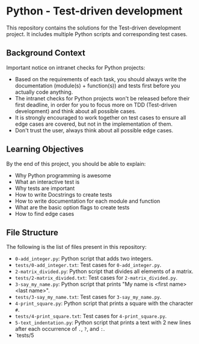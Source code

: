 # Python - Test-driven development

This repository contains the solutions for the Test-driven development project. It includes multiple Python scripts and corresponding test cases.

## Background Context

Important notice on intranet checks for Python projects:

- Based on the requirements of each task, you should always write the documentation (module(s) + function(s)) and tests first before you actually code anything.
- The intranet checks for Python projects won't be released before their first deadline, in order for you to focus more on TDD (Test-driven development) and think about all possible cases.
- It is strongly encouraged to work together on test cases to ensure all edge cases are covered, but not in the implementation of them.
- Don't trust the user, always think about all possible edge cases.

## Learning Objectives

By the end of this project, you should be able to explain:

- Why Python programming is awesome
- What an interactive test is
- Why tests are important
- How to write Docstrings to create tests
- How to write documentation for each module and function
- What are the basic option flags to create tests
- How to find edge cases

## File Structure

The following is the list of files present in this repository:

- `0-add_integer.py`: Python script that adds two integers.
- `tests/0-add_integer.txt`: Test cases for `0-add_integer.py`.
- `2-matrix_divided.py`: Python script that divides all elements of a matrix.
- `tests/2-matrix_divided.txt`: Test cases for `2-matrix_divided.py`.
- `3-say_my_name.py`: Python script that prints "My name is \<first name> \<last name>".
- `tests/3-say_my_name.txt`: Test cases for `3-say_my_name.py`.
- `4-print_square.py`: Python script that prints a square with the character `#`.
- `tests/4-print_square.txt`: Test cases for `4-print_square.py`.
- `5-text_indentation.py`: Python script that prints a text with 2 new lines after each occurrence of `.`, `?`, and `:`.
- `tests/5